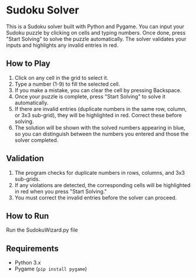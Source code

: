 # Sudoku Solver

This is a Sudoku solver built with Python and Pygame. You can input your Sudoku puzzle by clicking on cells and typing numbers. Once done, press "Start Solving" to solve the puzzle automatically. The solver validates your inputs and highlights any invalid entries in red.

## How to Play
1. Click on any cell in the grid to select it.
2. Type a number (1-9) to fill the selected cell.
3. If you make a mistake, you can clear the cell by pressing Backspace.
3. Once your puzzle is complete, press "Start Solving" to solve it automatically.
4. If there are invalid entries (duplicate numbers in the same row, column, or 3x3 sub-grid), they will be highlighted in red. Correct these before solving.
5. The solution will be shown with the solved numbers appearing in blue, so you can distinguish between the numbers you entered and those the solver completed.

## Validation

1. The program checks for duplicate numbers in rows, columns, and 3x3 sub-grids.
2. If any violations are detected, the corresponding cells will be highlighted in red when you press "Start Solving."
3. You must correct the invalid entries before the solver can proceed.

## How to Run

Run the SudokuWizard.py file

## Requirements
- Python 3.x
- Pygame (`pip install pygame`)
